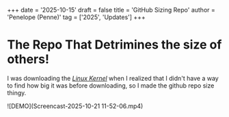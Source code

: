 +++
date = '2025-10-15'
draft = false
title = 'GitHub Sizing Repo'
author = 'Penelope (Penne)'
tag = ['2025', 'Updates']
+++

# The Repo That Detrimines the size of others!

I was downloading the [*Linux Kernel*](https://github.com/torvalds/linux) when I realized that I didn't have a way to find how big it was before downloading, so I made the github repo size thingy.

![DEMO](Screencast-2025-10-21 11-52-06.mp4)